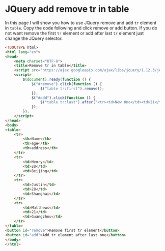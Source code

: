 # JQuery add remove tr in table
In this page I will show you how to use JQuery remove and add `tr` element in `table`. Copy the code following and
click remove or add button. If you do not want remove the first `tr` element or add after last `tr` element just
change the JQuery selector.

```html
<!DOCTYPE html>
<html lang="en">
<head>
    <meta charset="UTF-8">
    <title>Remove tr in table</title>
    <script src="https://ajax.googleapis.com/ajax/libs/jquery/1.12.3/jquery.min.js"></script>
    <script>
        $(document).ready(function () {
            $("#remove").click(function () {
                $("table tr:first").remove();
            });
            $("#add").click(function () {
                $("table tr:last").after("<tr><td>New One</td><td>21</td><td>Guangzhou</td></tr>");
            });
        });
    </script>
</head>
<body>
<table>
    <tr>
        <th>Name</th>
        <th>age</th>
        <th>address</th>
    </tr>
    <tr>
        <td>Henry</td>
        <td>28</td>
        <td>Beijing</td>
    </tr>
    <tr>
        <td>Justin</td>
        <td>28</td>
        <td>Shanghai</td>
    </tr>
    <tr>
        <td>Matthews</td>
        <td>21</td>
        <td>Guangzhou</td>
    </tr>
</table>
<button id="remove">Remove first tr element</button>
<button id="add">Add tr element after last one</button>
</body>
</html>
```
